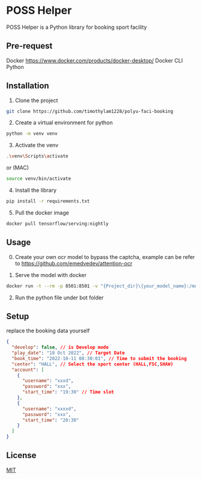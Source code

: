 # POSS Helper

POSS Helper is a Python library for booking sport facility

## Pre-request

Docker https://www.docker.com/products/docker-desktop/
Docker CLI
Python

## Installation

1. Clone the project

```bash
git clone https://github.com/timothylam1228/polyu-faci-booking
```

2. Create a virtual environment for python

```bash
python -m venv venv
```

3. Activate the venv

```bash
.\venv\Scripts\activate
```

or (MAC)

```bash
source venv/bin/activate
```

4. Install the library

```bash
pip install -r requirements.txt
```

5. Pull the docker image

```bash
docker pull tensorflow/serving:nightly
```

## Usage

0. Create your own ocr model to bypass the captcha, example can be refer to https://github.com/emedvedev/attention-ocr

1. Serve the model with docker

```bash
docker run -t --rm -p 8501:8501 -v "{Project_dir}\{your_model_name}:/models/{your_model_name}" -e MODEL_NAME={your_model_name} tensorflow/serving:nightly
```

2. Run the python file under bot folder

## Setup

replace the booking data yourself

```json
{
  "develop": false, // is Develop mode
  "play_date": "18 Oct 2022", // Target Date
  "book_time": "2022-10-11 08:30:01", // Time to submit the booking
  "center": "HALL", // Select the sport center (HALL,FSC,SHAW)
  "account": [
    {
      "username": "xxxd",
      "password": "xxx",
      "start_time": "19:30" // Time slot
    },
    {
      "username": "xxxxd",
      "password": "xxx",
      "start_time": "20:30"
    }
  ]
}
```

## License

[MIT](https://choosealicense.com/licenses/mit/)
